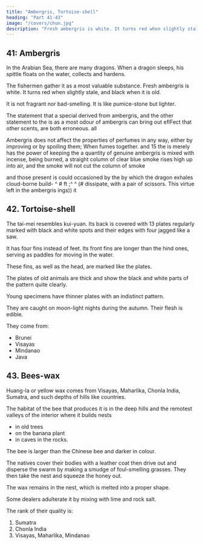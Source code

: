 ```yaml
---
title: "Ambergris, Tortoise-shell"
heading: "Part 41-43"
image: "/covers/chun.jpg"
description: "Fresh ambergris is white. It turns red when slightly stale, and black when it is old. It is not fragrant nor bad-smelling. It is like pumice-stone but lighter"
---
```




## 41: Ambergris

In the Arabian Sea, there are many dragons. When a dragon sleeps, his spittle floats on the water, collects and hardens. 

The fishermen gather it as a most valuable substance. Fresh ambergris is white. It turns red when slightly stale, and black when it is old. 

It is not fragrant nor bad-smelling. It is like pumice-stone but lighter. 

The statement that a special
derived from ambergris, and the other statement to the
is
as a most
odour of ambergris can bring out
eflFect
that
other scents, are both erroneous.
all

Ambergris does not affect the properties of perfumes in any way, either
by improving or by spoiling them;
When
fumes together.
and
15 the
is
merely has the power of keeping the
a quantity of genuine ambergris
is mixed with incense,
being burned, a straight column of clear blue smoke rises high up into
air,
and the smoke will not
cut the column of smoke

and those present is
could
occasioned by the
by which the dragon exhales cloud-borne build-
^ # ft ;^ ^
(#
dissipate,
with a pair of scissors. This
virtue left in the ambergris
ings))
it

<!-- Note.

20
a quotation from-Ling-wai-tai-ta, 7,9. Couf. what our author said concerning
ambergris in the sea near the Somali coast (supra, p. 131). Yu-yang-tsa-tsu, 4,s'', calls it o-mo,
which is Arabic 'anbar (supra, p. 128). Ed ri si (I, 64) says that the best ambergris comes from
This article
is
which flows from springs in the depth of the sea, just as
storm, amber
naphta flows from the springs of Hit. "When the waves of the sea are raised by a
but it
animal,
an
of
excretion
was
the
that
it
thought
have
people
Some
25 is thrown on the coast.
Masudi, Prairies d'or, I, 333-334. See also
it is as we have stated.. ..» Conf. also
the Sea of
is
not
Oman.
«It is a substance
so;
Marcel Devic,
sa-pa-%r
(^
op.
R
cit.,
S).
188—194. A thirteenth century Chinese writer
Bretschneider, Mediaeval Eesearches, I 152.
Vullers, Lexicon,
«royal perfume», erroneously read shaMan (^^ifii).
fifteenth century
v.
II,
fol.
139,
sMhbUy.'SeesAso Farhang-i Shu'url, Constantinople, 1100,
of a full
distance
at
a
Lambri,
of
the
sea
in
island,
or
work mentions a Lung-hien-sii,
shahbuyijt^)
SO
s.
v.
calls this substance
Sa,-pa-ir is Persian
A
Chinese
Notes, 100. Gerini, Eesear-
day from Sumatra, where the ambergris was sold. Groeneveldt,
of Lam (p'u) yang, an old name of the island
transcription
a
be
to
Lung-hito-stt
takes
ches, 691,
of
35
PuloBras.
,j
^,
^,
r
belief held in China from very
phrase of this article refers to the mythological
m which
of
vapour
dragons, frogs, etc., blew out clouds
early times that certain mythical monsters,
or
Vapour
belief.
this
to
itself
lends
spittle»
were temples and pagodas. Ambergris, or «dragon's
hence
the
density,
great
very
of
be
perforce
must
smoke which can carry a temple or pagoda
ambergris is mixed, and the dragon
between the dense smoke of this incense, in which
The
last
connection
40 exhaled cloud-borne bnUdings. See Pei-wbn-yun-fu, -->


## 42. Tortoise-shell

The tai-mei resembles kui-yuan. Its back is covered with 13 plates regularly marked with black and white spots and their edges with four jagged like a saw.

It has four fins instead of feet. Its front fins are longer than the hind ones, serving as paddles for moving in the water.

These fins, as well as the head, are marked like the plates. 

The plates of old animals are thick and show the black and white parts of the pattern quite clearly.

Young specimens have thinner plates with an indistinct pattern. 

<!-- There is no foundation for the story that these patterns are produced by the animals being lashed to fury so as to stir up the blood. -->

They are caught on moon-light nights during the autumn. Their flesh is edible.

They come from:
- Brunei
- Visayas
- Mindanao
- Java

<!-- Note.
The
tai-ta,
Icui-ijii
10,2,
an is, according
it,
Williams,
after describing the big turtle
port of Kuang-tung, and which
has, like
to
it
15
Syll. Dictionary,
the great sea-turtle. Ling-wai-
found in the sea near K'iu-chou, the westernmost
calls pi-tai-mc'i
(^^
J^jg*
J3)j
says= «tl)e shell oi tai-mei
thirteen plates, but the story that the distinctness of the pattern on the plates
result of the animal having
had
its
blood lashed to fury
is,
is
a
20
of course, false.»
In preceding passages our author says that the best tortoise-shell, and also the largest
quantity of this product, came from Pi-p'a-lo (Berbera
Socotra, the Celebes and the Moluccas.
tortoise is found in greatest
and those of
Hou-Han-shu,
Islands,
1,4",
New
Crawfurd,
cflast).
He
says
it
was
also
procured from
Hist. Indian Archipelago, III, 444, says the
abundance on the east coast of the Celebes, the coasts of the Spice
25
Guinea.'
118,12''
mentions tortoise-shell as a product of India. The Ling-piau-lii-i,
quoting the (T'ang?) POn-ts'au, says that tai-mei detects the presence of poison as well as
bezoar stones. Conf. Pon-ts'au-kang-mu,
45,Si''-9,,
and Marcel Devic, 
 -->



## 43. Bees-wax

Huang-la or yellow wax comes from Visayas, Maharlika, Chonla India, Sumatra, and such depths of hills like countries.

The habitat of the bee that produces it is in the deep hills and the remotest valleys of the interior where it builds nests
- in old trees
- on the banana plant
- in caves in the rocks.

The bee is larger than the Chinese bee and darker in colour. 

The natives cover their bodies with a leather coat then drive out and disperse the swarm by making a smudge of foul-smelling grasses. They then take the nest and squeeze the honey out.

The wax remains in the nest, which is melted into a proper shape.

Some dealers adulterate it by mixing with lime and rock salt.  

The rank of their quality is:

1. Sumatra
2. Chonla India
3. Visayas, Maharlika, Mindanao


<!-- Besides the countries here mentioned, we learn from the
first part of this work that
bees-wax was also procured in Tongking, Tan-ma-ling in the Malay Peninsula, western Borneo,
the Celebes and Moluccas, from northern Formosa, and from Ha'nan, the wax from the last
named country being of very poor quality.
Crawfurd, op. cit., Ill, 438 says that nbees' wax constituted a very valuable aud consi-
15 derable article of commerce in the Archipelago. The greatest supply is obtained in the islands
furthest to the east, and, above all, in Timur and Flores. The trade is principally with China
and Bengal.»

 -->